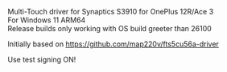 Multi-Touch driver for Synaptics S3910 for OnePlus 12R/Ace 3
<br>For Windows 11 ARM64
<br>Release builds only working with OS build greeter than 26100

Initially based on https://github.com/map220v/fts5cu56a-driver

Use test signing ON!

